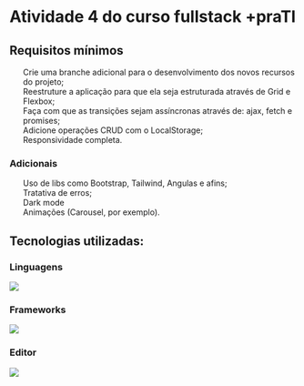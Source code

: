 <h1>Atividade 4 do curso fullstack +praTI</h1>
<h2>Requisitos mínimos</h2>
<ul style="list-style-type: none;">
    <li>Crie uma branche adicional para o desenvolvimento dos novos recursos do projeto;</li>
    <li>Reestruture a aplicação para que ela seja estruturada através de Grid e Flexbox;</li>
    <li>Faça com que as transições sejam assíncronas através de: ajax, fetch e promises;</li>
    <li>Adicione operações CRUD com o LocalStorage;</li>
    <li>Responsividade completa.</li>
</ul>
<h3>Adicionais</h3>
<ul style="list-style-type: none;">
    <li>Uso de libs como Bootstrap, Tailwind, Angulas e afins;</li>
    <li>Tratativa de erros;</li>
    <li>Dark mode</li>
    <li>Animações (Carousel, por exemplo).</li>
</ul>
<h2>Tecnologias utilizadas:</h2>
<div>
    <h3>Linguagens</h3>
    <img src="https://skillicons.dev/icons?i=html,css,javascript">
    <h3>Frameworks</h3>
    <img src="https://skillicons.dev/icons?i=bootstrap,jquery">
    <h3>Editor</h3>
    <img src="https://skillicons.dev/icons?i=vscode">
</div>